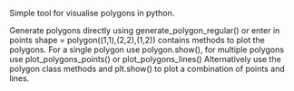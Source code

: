 Simple tool for visualise polygons in python. 

Generate polygons directly using generate_polygon_regular()
or enter in points shape = polygon((1,1),(2,2),(1,2))
contains methods to plot the polygons. For a single polygon use polygon.show(), for multiple polygons use plot_polygons_points() or plot_polygons_lines() 
Alternatively use the polygon class methods and plt.show() to plot a combination of points and lines.
